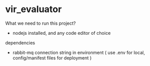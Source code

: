 # vir_evaluator

What we need to run this project?
- nodejs installed, and any code editor of choice

dependencies
- rabbit-mq connection string in environment ( use .env for local, config/manifest files for deployment )
